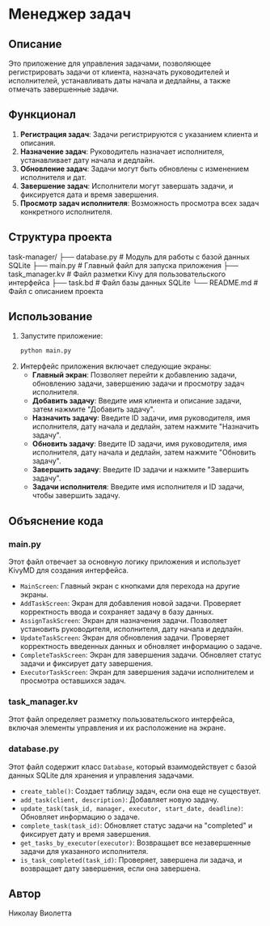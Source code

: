 # Менеджер задач

## Описание
Это приложение для управления задачами, позволяющее регистрировать задачи от клиента, назначать руководителей и исполнителей, устанавливать даты начала и дедлайны, а также отмечать завершенные задачи.

## Функционал
1. **Регистрация задач**: Задачи регистрируются с указанием клиента и описания.
2. **Назначение задач**: Руководитель назначает исполнителя, устанавливает дату начала и дедлайн.
3. **Обновление задач**: Задачи могут быть обновлены с изменением исполнителя и дат.
4. **Завершение задач**: Исполнители могут завершать задачи, и фиксируется дата и время завершения.
5. **Просмотр задач исполнителя**: Возможность просмотра всех задач конкретного исполнителя.


## Структура проекта
task-manager/
├── database.py # Модуль для работы с базой данных SQLite
├── main.py # Главный файл для запуска приложения
├── task_manager.kv # Файл разметки Kivy для пользовательского интерфейса
├── task.bd # Файл базы данных SQLite
└── README.md # Файл с описанием проекта

## Использование
1. Запустите приложение:
    ```bash
    python main.py
    ```
2. Интерфейс приложения включает следующие экраны:
    - **Главный экран**: Позволяет перейти к добавлению задачи, обновлению задачи, завершению задачи и просмотру задач исполнителя.
    - **Добавить задачу**: Введите имя клиента и описание задачи, затем нажмите "Добавить задачу".
    - **Назначить задачу**: Введите ID задачи, имя руководителя, имя исполнителя, дату начала и дедлайн, затем нажмите "Назначить задачу".
    - **Обновить задачу**: Введите ID задачи, имя руководителя, имя исполнителя, дату начала и дедлайн, затем нажмите "Обновить задачу".
    - **Завершить задачу**: Введите ID задачи и нажмите "Завершить задачу".
    - **Задачи исполнителя**: Введите имя исполнителя и ID задачи, чтобы завершить задачу.


## Объяснение кода

### main.py
Этот файл отвечает за основную логику приложения и использует KivyMD для создания интерфейса.

- `MainScreen`: Главный экран с кнопками для перехода на другие экраны.
- `AddTaskScreen`: Экран для добавления новой задачи. Проверяет корректность ввода и сохраняет задачу в базу данных.
- `AssignTaskScreen`: Экран для назначения задачи. Позволяет установить руководителя, исполнителя, дату начала и дедлайн.
- `UpdateTaskScreen`: Экран для обновления задачи. Проверяет корректность введенных данных и обновляет информацию о задаче.
- `CompleteTaskScreen`: Экран для завершения задачи. Обновляет статус задачи и фиксирует дату завершения.
- `ExecutorTaskScreen`: Экран для завершения задачи исполнителем и просмотра оставшихся задач.

### task_manager.kv
Этот файл определяет разметку пользовательского интерфейса, включая элементы управления и их расположение на экране.

### database.py
Этот файл содержит класс `Database`, который взаимодействует с базой данных SQLite для хранения и управления задачами.

- `create_table()`: Создает таблицу задач, если она еще не существует.
- `add_task(client, description)`: Добавляет новую задачу.
- `update_task(task_id, manager, executor, start_date, deadline)`: Обновляет информацию о задаче.
- `complete_task(task_id)`: Обновляет статус задачи на "completed" и фиксирует дату и время завершения.
- `get_tasks_by_executor(executor)`: Возвращает все незавершенные задачи для указанного исполнителя.
- `is_task_completed(task_id)`: Проверяет, завершена ли задача, и возвращает дату завершения, если она завершена.


## Автор
Николау Виолетта


